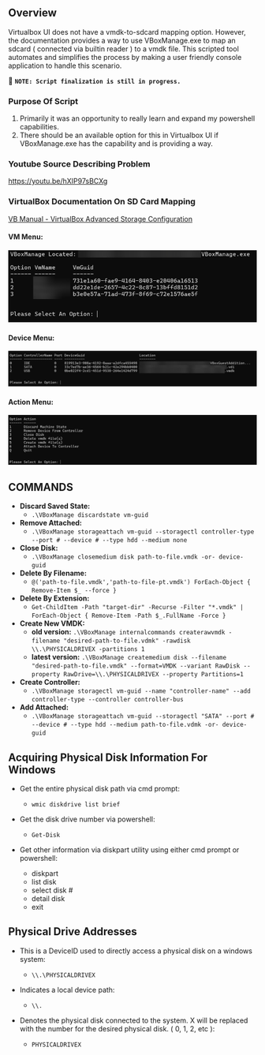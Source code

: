 ## Overview
Virtualbox UI does not have a vmdk-to-sdcard mapping option. However, the documentation provides a way to use VBoxManage.exe to map an sdcard ( connected via builtin reader ) to a vmdk file.
This scripted tool automates and simplifies the process by making a user friendly console application to handle this scenario.

🔴 **```NOTE: Script finalization is still in progress.```** 

### Purpose Of Script
1) Primarily it was an opportunity to really learn and expand my powershell capabilities.
2) There should be an available option for this in Virtualbox UI if VBoxManage.exe has the capability and is providing a way.

### Youtube Source Describing Problem
https://youtu.be/hXIP97sBCXg

### VirtualBox Documentation On SD Card Mapping
[VB Manual - VirtualBox Advanced Storage Configuration](https://www.virtualbox.org/manual/topics/AdvancedTopics.html#adv-storage-config)

#### VM Menu:
![VM Menu](https://github.com/nicholasrwx/Virtualbox_VMDK_Tool/blob/main/Images/1-VM-Menu.png)
#### Device Menu:
![Device Menu](https://github.com/nicholasrwx/Virtualbox_VMDK_Tool/blob/main/Images/2-Device-Menu.png)
#### Action Menu:
![Action Menu](https://github.com/nicholasrwx/Virtualbox_VMDK_Tool/blob/main/Images/3-Action-Menu.png)

## COMMANDS ##
- **Discard Saved State:**
  - `.\VBoxManage discardstate vm-guid`
- **Remove Attached:**
  - `.\VBoxManage storageattach vm-guid --storagectl controller-type --port # --device # --type hdd --medium none`
- **Close Disk:**
  - `.\VBoxManage closemedium disk path-to-file.vmdk -or- device-guid`
- **Delete By Filename:**
  - `@('path-to-file.vmdk','path-to-file-pt.vmdk') ForEach-Object { Remove-Item $_ --force }`
- **Delete By Extension:**
  - `Get-ChildItem -Path "target-dir" -Recurse -Filter "*.vmdk" | ForEach-Object { Remove-Item -Path $_.FullName -Force }`
- **Create New VMDK:**
  - **old version:** `.\VBoxManage internalcommands createrawvmdk -filename "desired-path-to-file.vdmk" -rawdisk \\.\PHYSICALDRIVEX -partitions 1`
  - **latest version:** `.\VBoxManage createmedium disk --filename "desired-path-to-file.vmdk" --format=VMDK --variant RawDisk --property RawDrive=\\.\PHYSICALDRIVEX --property Partitions=1`
- **Create Controller:**
  - `.\VBoxManage storagectl vm-guid --name "controller-name" --add controller-type --controller controller-bus`
- **Add Attached:**
  - `.\VBoxManage storageattach vm-guid --storagectl "SATA" --port # --device # --type hdd --medium path-to-file.vdmk -or- device-guid`

## Acquiring Physical Disk Information For Windows ##
- Get the entire physical disk path via cmd prompt:
  - `wmic diskdrive list brief`

- Get the disk drive number via powershell:
  - `Get-Disk`

- Get other information via diskpart utility using either cmd prompt or powershell:
  - diskpart
  - list disk
  - select disk #
  - detail disk
  - exit

## Physical Drive Addresses ##
- This is a DeviceID used to directly access a physical disk on a windows system:
  - `\\.\PHYSICALDRIVEX`

- Indicates a local device path:
  - `\\.`
- Denotes the physical disk connected to the system. X will be replaced with the number for the desired physical disk. ( 0, 1, 2, etc ):
  - `PHYSICALDRIVEX`
